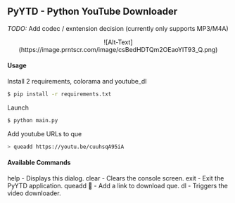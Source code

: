 PyYTD - Python YouTube Downloader
--------------
*TODO:* Add codec / exntension decision (currently only supports MP3/M4A)
<center>
    ![Alt-Text](https://image.prntscr.com/image/csBedHDTQm2OEaoYIT93_Q.png)
</center>

#### Usage

Install 2 requirements, colorama and youtube_dl

```sh
$ pip install -r requirements.txt
```

Launch
```sh
$ python main.py
```

Add youtube URLs to que
```sh
> queadd https://youtu.be/cuuhsqA95iA
```

#### Available Commands
help - Displays this dialog.
clear - Clears the console screen.
exit - Exit the PyYTD application.
queadd :link: - Add a link to download que.
dl - Triggers the video downloader.
